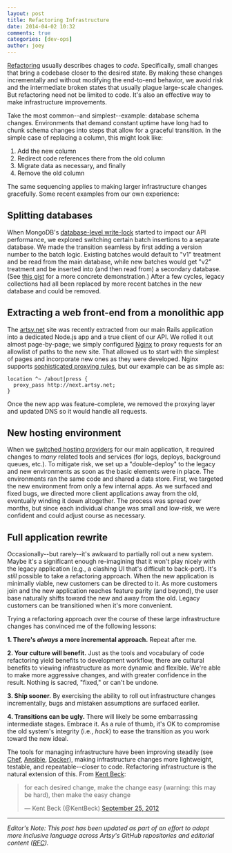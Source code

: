 ```yaml
---
layout: post
title: Refactoring Infrastructure
date: 2014-04-02 10:32
comments: true
categories: [dev-ops]
author: joey
---
```


[Refactoring](http://martinfowler.com/books/refactoring.html) usually describes chages to _code_. Specifically, small changes that bring a codebase closer to the desired state. By making these changes incrementally and without modifying the end-to-end behavior, we avoid risk and the intermediate broken states that usually plague large-scale changes. But refactoring need not be limited to code. It's also an effective way to make infrastructure improvements.

Take the most common--and simplest--example: database schema changes. Environments that demand constant uptime have long had to chunk schema changes into steps that allow for a graceful transition. In the simple case of replacing a column, this might look like:

1. Add the new column
2. Redirect code references there from the old column
3. Migrate data as necessary, and finally
4. Remove the old column

The same sequencing applies to making larger infrastructure changes gracefully. Some recent examples from our own experience:

<!-- more -->

Splitting databases
---

When MongoDB's [database-level write-lock](http://docs.mongodb.org/manual/faq/concurrency/) started to impact our API performance, we explored switching certain batch insertions to a separate database. We made the transition seamless by first adding a version number to the batch logic. Existing batches would default to "v1" treatment and be read from the main database, while new batches would get "v2" treatment and be inserted into (and then read from) a secondary database. (See [this gist](https://gist.github.com/joeyAghion/9955727) for a more concrete demonstration.) After a few cycles, legacy collections had all been replaced by more recent batches in the new database and could be removed.

Extracting a web front-end from a monolithic app
---

The [artsy.net](https://artsy.net) site was recently extracted from our main Rails application into a dedicated Node.js app and a true client of our API. We rolled it out almost page-by-page; we simply configured [Nginx](http://wiki.nginx.org/Main) to proxy requests for an allowlist of paths to the new site. That allowed us to start with the simplest of pages and incorporate new ones as they were developed. Nginx supports [sophisticated proxying rules](http://nginx.org/en/docs/http/ngx_http_proxy_module.html#proxy_pass), but our example can be as simple as:

```
location ^~ /about|press {
  proxy_pass http://next.artsy.net;
}
```

Once the new app was feature-complete, we removed the proxying layer and updated DNS so it would handle all requests.

New hosting environment
---

When we [switched hosting providers](http://artsy.github.io/blog/2013/08/27/introduction-to-aws-opsworks/) for our main application, it required changes to _many_ related tools and services (for logs, deploys, background queues, etc.). To mitigate risk, we set up a "double-deploy" to the legacy and new environments as soon as the basic elements were in place. The environments ran the same code and shared a data store. First, we targeted the new environment from only a few internal apps. As we surfaced and fixed bugs, we directed more client applications away from the old, eventually winding it down altogether. The process was spread over months, but since each individual change was small and low-risk, we were confident and could adjust course as necessary.

Full application rewrite
---

Occasionally--but rarely--it's awkward to partially roll out a new system. Maybe it's a significant enough re-imagining that it won't play nicely with the legacy application (e.g., a clashing UI that's difficult to back-port). It's _still_ possible to take a refactoring approach. When the new application is minimally viable, new customers can be directed to it. As more customers join and the new application reaches feature parity (and beyond), the user base naturally shifts toward the new and away from the old. Legacy customers can be transitioned when it's more convenient.

Trying a refactoring approach over the course of these large infrastructure changes has convinced me of the following lessons:

**1. There's _always_ a more incremental approach.** Repeat after me.

**2. Your culture will benefit.** Just as the tools and vocabulary of code refactoring yield benefits to development workflow, there are cultural benefits to viewing infrastructure as more dynamic and flexible. We're able to make more aggressive changes, and with greater confidence in the result. Nothing is sacred, "fixed," or can't be undone.

**3. Ship sooner.** By exercising the ability to roll out infrastructure changes incrementally, bugs and mistaken assumptions are surfaced earlier.

**4. Transitions can be ugly.** There will likely be some embarrassing intermediate stages. Embrace it. As a rule of thumb, it's OK to compromise the old system's integrity (i.e., _hack_) to ease the transition as you work toward the new ideal.

The tools for managing infrastructure have been improving steadily (see [Chef](http://www.getchef.com/chef/), [Ansible](http://www.ansible.com/home), [Docker](https://www.docker.io/)), making infrastructure changes more lightweight, testable, and repeatable--closer to code. Refactoring infrastructure is the natural extension of this. From [Kent Beck](https://twitter.com/KentBeck):

<blockquote class="twitter-tweet" lang="en"><p>for each desired change, make the change easy (warning: this may be hard), then make the easy change</p>&mdash; Kent Beck (@KentBeck) <a href="https://twitter.com/KentBeck/statuses/250733358307500032">September 25, 2012</a></blockquote>
<script async src="//platform.twitter.com/widgets.js" charset="utf-8"></script>


---

_Editor's Note: This post has been updated as part of an effort to adopt more inclusive language across Artsy's
GitHub repositories and editorial content ([RFC](https://github.com/artsy/README/issues/427))._